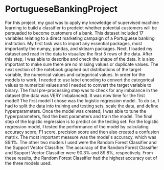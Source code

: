 # PortugueseBankingProject
For this project, my goal was to apply my knowledge of supervised machine learning to build a classifier to predeict whether potential customers will be persuaded to become customers of a bank.
This dataset included 17 variables relating to a direct marketing campaign of a Portuguese banking institution. 
My first task was to import any essential packages, most importantly the numpy, pandas, and sklearn packages. Next, I loaded my dataset and read in the data to visualize the first 5 rows of the data. After this step, I was able to describe and check the shape of the data.
It is also important to make sure there are no missing values or duplicate values. The next section of the notebook graphed out distributions of the target variable, the numerical values and categorical values. In order for the models to work, I needed to use label encoding to convert the categorical values to numerical values and I needed to convert the target variable to binary. The final pre-processing step was to check for any imbalance in the dataset (the data was VERY imbalanced). 
It was now time for the first model! The first model I chose was the logistic regression model. To do so, I had to split the data into training and testing sets, scale the data, and define hyperparameters. Once the model was created, I was able to tune the hyperparameters, find the best parameters and train the model. The final step of the logistic regression is to predict on the testing set. For the logistic regression model, I tested the performance of the model by calculating accuracy score, F1 score, precision score and then also created a confusion matrix. The most important measure was the model's accuracy, which was 89.1%. 
The other two models I used were the Random Forest Classifier and the Support Vector Classifier. The accuracy of the Random Forest Classifier and Support Vector Classifier were 90.3% and 89.8%, respectively.
From these results, the Random Forest Classifier had the highest accuracy out of the three models used. 
